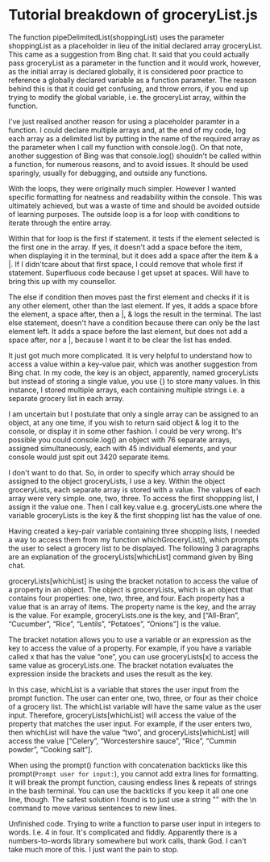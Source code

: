 # Tutorial breakdown of groceryList.js

The function pipeDelimitedList(shoppingList) uses the parameter shoppingList as a placeholder in lieu of the initial declared array groceryList. This came as a suggestion from Bing chat. It said that you could actually pass groceryList as a parameter in the function and it would work, however, as the initial array is declared globally, it is considered poor practice to reference a globally declared variable as a function parameter. The reason behind this is that it could get confusing, and throw errors, if you end up trying to modify the global variable, i.e. the groceryList array, within the function.

I've just realised another reason for using a placeholder paramter in a function. I could declare multiple arrays and, at the end of my code, log each array as a delimited list by putting in the name of the required array as the parameter when I call my function with console.log(). On that note, another suggestion of Bing was that console.log() shouldn't be called within a function, for numerous reasons, and to avoid issues. It should be used sparingly, usually for debugging, and outside any functions.

With the loops, they were originally much simpler. However I wanted specific formatting for neatness and readability within the console. This was ultimately achieved, but was a waste of time and should be avoided outside of learning purposes. The outside loop is a for loop with conditions to iterate through the entire array.

Within that for loop is the first if statement. it tests if the element selected is the first one in the array. If yes, it doesn't add a space before the item, when displaying it in the terminal, but it does add a space after the item & a |. If I didn'tcare about that first space, I could remove that whole first if statement. Superfluous code because I get upset at spaces. Will have to bring this up with my counsellor.

The else if condition then moves past the first element and checks if it is any other element, other than the last element. If yes, it adds a space bfore the element, a space after, then a |, & logs the result in the terminal. The last else statement, doesn't have a condition because there can only be the last element left. It adds a space before the last element, but does not add a space after, nor a |, because I want it to be clear the list has ended.

It just got much more complicated. It is very helpful to understand how to access a value within a key-value pair, which was another suggestion from Bing chat. In my code, the key is an object, apparently, named groceryLists but instead of storing a single value, you use {} to store many values. In this instance, I stored multiple arrays, each containing multiple strings i.e. a separate grocery list in each array.

I am uncertain but I postulate that only a single array can be assigned to an object, at any one time, if you wish to return said object & log it to the console, or display it in some other fashion. I could be very wrong. It's possible you could console.log() an object with 76 separate arrays, assigned simultaneously, each with 45 individual elements, and your console would just spit out 3420 separate items.

I don't want to do that. So, in order to specify which array should be assigned to the object groceryLists, I use a key. Within the object groceryLists, each separate array is stored with a value. The values of each array were very simple. one, two, three. To access the first shoppping list, I assign it the value one. Then I call key.value e.g. groceryLists.one where the variable groceryLists is the key & the first shopping list has the value of one.

Having created a key-pair variable containing three shopping lists, I needed a way to access them from my function whichGroceryList(), which prompts the user to select a grocery list to be displayed. The following 3 paragraphs are an explanation of the groceryLists[whichList] command given by Bing chat.

groceryLists[whichList] is using the bracket notation to access the value of a property in an object. The object is groceryLists, which is an object that contains four properties: one, two, three, and four. Each property has a value that is an array of items. The property name is the key, and the array is the value. For example, groceryLists.one is the key, and [“All-Bran”, “Cucumber”, “Rice”, “Lentils”, “Potatoes”, “Onions”] is the value.

The bracket notation allows you to use a variable or an expression as the key to access the value of a property. For example, if you have a variable called x that has the value “one”, you can use groceryLists[x] to access the same value as groceryLists.one. The bracket notation evaluates the expression inside the brackets and uses the result as the key.

In this case, whichList is a variable that stores the user input from the prompt function. The user can enter one, two, three, or four as their choice of a grocery list. The whichList variable will have the same value as the user input. Therefore, groceryLists[whichList] will access the value of the property that matches the user input. For example, if the user enters two, then whichList will have the value “two”, and groceryLists[whichList] will access the value [“Celery”, “Worcestershire sauce”, “Rice”, “Cummin powder”, “Cooking salt”].

When using the prompt() function with concatenation backticks like this prompt(`Prompt user for input:`), you cannot add extra lines for formatting. It will break the prompt function, causing endless lines & repeats of strings in the bash terminal. You can use the backticks if you keep it all one one line, though. The safest solution I found is to just use a string "" with the \n command to move various sentences to new lines.

Unfinished code. Trying to write a function to parse user input in integers to words. I.e. 4 in four. It's complicated and fiddly. Apparently there is a numbers-to-words library somewhere but work calls, thank God. I can't take much more of this. I just want the pain to stop.
